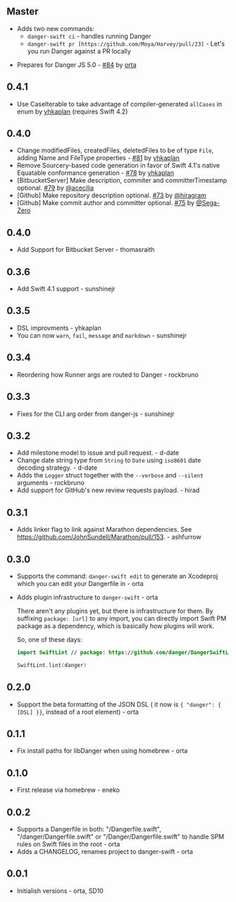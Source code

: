 <!--

// Please add your own contribution below inside the Master section, no need to
// set a version number, that happens during a deploy.
//
// These docs are aimed at users rather than danger developers, so please limit technical
// terminology in here.

-->

## Master

- Adds two new commands: 
    - `danger-swift ci` - handles running Danger
    - `danger-swift pr [https://github.com/Moya/Harvey/pull/23]` - Let's you run Danger against a PR locally

* Prepares for Danger JS 5.0 - [#84](https://github.com/danger/danger-swift/pull/84) by [orta](https://github.com/orta)

## 0.4.1

* Use CaseIterable to take advantage of compiler-generated `allCases` in enum by [yhkaplan](https://github.com/yhkaplan) (requires Swift 4.2)

## 0.4.0

* Change modifiedFiles, createdFiles, deletedFiles to be of type `File`, adding Name and FileType properties - [#81](https://github.com/danger/danger-swift/pull/81) by [yhkaplan](https://github.com/yhkaplan)
* Remove Sourcery-based code generation in favor of Swift 4.1's native Equatable conformance generation - [#78](https://github.com/danger/danger-swift/pull/78) by [yhkaplan](https://github.com/yhkaplan)
* [BitbucketServer] Make description, commiter and committerTimestamp optional. [#79](https://github.com/danger/danger-swift/pull/79) by [@acecilia](https://github.com/acecilia)
* [Github] Make repository description optional. [#73](https://github.com/danger/danger-swift/pull/73) by [@hiragram](https://github.com/hiragram)
* [Github] Make commit author and committer optional. [#75](https://github.com/danger/danger-swift/pull/75) by [@Sega-Zero](https://github.com/Sega-Zero)

## 0.4.0

* Add Support for Bitbucket Server - thomasraith

## 0.3.6

* Add Swift 4.1 support - sunshinejr

## 0.3.5

* DSL improvments - yhkaplan
* You can now `warn`, `fail`, `message` and `markdown` - sunshinejr

## 0.3.4

* Reordering how Runner args are routed to Danger - rockbruno

## 0.3.3

* Fixes for the CLI arg order from danger-js - sunshinejr

## 0.3.2

* Add milestone model to issue and pull request. - d-date
* Change date string type from `String` to `Date` using `iso8601` date decoding strategy. - d-date
* Adds the `Logger` struct together with the `--verbose` and `--silent` arguments - rockbruno
* Add support for GitHub's new review requests payload. - hirad

## 0.3.1

* Adds linker flag to link against Marathon dependencies. See https://github.com/JohnSundell/Marathon/pull/153. - ashfurrow

## 0.3.0

* Supports the command: `danger-swift edit` to generate an Xcodeproj which you can edit your Dangerfile in - orta
* Adds plugin infrastructure to `danger-swift` - orta

  There aren't any plugins yet, but there is infrastructure for them. By suffixing `package: [url]` to any import, you
  can directly import Swift PM package as a dependency, which is basically how plugins will work.

  So, one of these days:

  ```swift
  import SwiftLint // package: https://github.com/danger/DangerSwiftLint.git

  SwiftLint.lint(danger)
  ```

## 0.2.0

* Support the beta formatting of the JSON DSL ( it now is `{ "danger": { [DSL] }}`, instead of a root element) - orta

## 0.1.1

* Fix install paths for libDanger when using homebrew - orta

## 0.1.0

* First release via homebrew - eneko

## 0.0.2

* Supports a Dangerfile in both: "/Dangerfile.swift", "/danger/Dangerfile.swift" or "/Danger/Dangerfile.swift" to handle
  SPM rules on Swift files in the root - orta
* Adds a CHANGELOG, renames project to danger-swift - orta

## 0.0.1

* Initialish versions - orta, SD10
